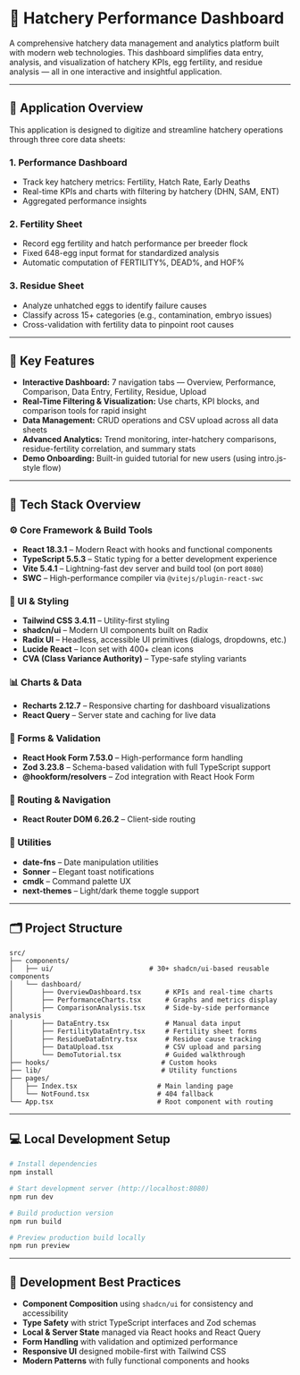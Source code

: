 
# 🐣 Hatchery Performance Dashboard

A comprehensive hatchery data management and analytics platform built with modern web technologies. This dashboard simplifies data entry, analysis, and visualization of hatchery KPIs, egg fertility, and residue analysis — all in one interactive and insightful application.

---

## 🚀 Application Overview

This application is designed to digitize and streamline hatchery operations through three core data sheets:

### 1. **Performance Dashboard**

* Track key hatchery metrics: Fertility, Hatch Rate, Early Deaths
* Real-time KPIs and charts with filtering by hatchery (DHN, SAM, ENT)
* Aggregated performance insights

### 2. **Fertility Sheet**

* Record egg fertility and hatch performance per breeder flock
* Fixed 648-egg input format for standardized analysis
* Automatic computation of FERTILITY%, DEAD%, and HOF%

### 3. **Residue Sheet**

* Analyze unhatched eggs to identify failure causes
* Classify across 15+ categories (e.g., contamination, embryo issues)
* Cross-validation with fertility data to pinpoint root causes

---

## 🌟 Key Features

* **Interactive Dashboard:** 7 navigation tabs — Overview, Performance, Comparison, Data Entry, Fertility, Residue, Upload
* **Real-Time Filtering & Visualization:** Use charts, KPI blocks, and comparison tools for rapid insight
* **Data Management:** CRUD operations and CSV upload across all data sheets
* **Advanced Analytics:** Trend monitoring, inter-hatchery comparisons, residue-fertility correlation, and summary stats
* **Demo Onboarding:** Built-in guided tutorial for new users (using intro.js-style flow)

---

## 🧠 Tech Stack Overview

### ⚙️ Core Framework & Build Tools

* **React 18.3.1** – Modern React with hooks and functional components
* **TypeScript 5.5.3** – Static typing for a better development experience
* **Vite 5.4.1** – Lightning-fast dev server and build tool (on port `8080`)
* **SWC** – High-performance compiler via `@vitejs/plugin-react-swc`

### 🎨 UI & Styling

* **Tailwind CSS 3.4.11** – Utility-first styling
* **shadcn/ui** – Modern UI components built on Radix
* **Radix UI** – Headless, accessible UI primitives (dialogs, dropdowns, etc.)
* **Lucide React** – Icon set with 400+ clean icons
* **CVA (Class Variance Authority)** – Type-safe styling variants

### 📊 Charts & Data

* **Recharts 2.12.7** – Responsive charting for dashboard visualizations
* **React Query** – Server state and caching for live data

### 🧾 Forms & Validation

* **React Hook Form 7.53.0** – High-performance form handling
* **Zod 3.23.8** – Schema-based validation with full TypeScript support
* **@hookform/resolvers** – Zod integration with React Hook Form

### 🧭 Routing & Navigation

* **React Router DOM 6.26.2** – Client-side routing

### 🔧 Utilities

* **date-fns** – Date manipulation utilities
* **Sonner** – Elegant toast notifications
* **cmdk** – Command palette UX
* **next-themes** – Light/dark theme toggle support

---

## 🗂 Project Structure

```
src/
├── components/
│   ├── ui/                        # 30+ shadcn/ui-based reusable components
│   └── dashboard/
│       ├── OverviewDashboard.tsx      # KPIs and real-time charts
│       ├── PerformanceCharts.tsx      # Graphs and metrics display
│       ├── ComparisonAnalysis.tsx     # Side-by-side performance analysis
│       ├── DataEntry.tsx              # Manual data input
│       ├── FertilityDataEntry.tsx     # Fertility sheet forms
│       ├── ResidueDataEntry.tsx       # Residue cause tracking
│       ├── DataUpload.tsx             # CSV upload and parsing
│       └── DemoTutorial.tsx           # Guided walkthrough
├── hooks/                            # Custom hooks
├── lib/                              # Utility functions
├── pages/
│   ├── Index.tsx                    # Main landing page
│   └── NotFound.tsx                 # 404 fallback
└── App.tsx                          # Root component with routing
```

---

## 💻 Local Development Setup

```sh
# Install dependencies
npm install

# Start development server (http://localhost:8080)
npm run dev

# Build production version
npm run build

# Preview production build locally
npm run preview
```

---

## 🧩 Development Best Practices

* **Component Composition** using `shadcn/ui` for consistency and accessibility
* **Type Safety** with strict TypeScript interfaces and Zod schemas
* **Local & Server State** managed via React hooks and React Query
* **Form Handling** with validation and optimized performance
* **Responsive UI** designed mobile-first with Tailwind CSS
* **Modern Patterns** with fully functional components and hooks


